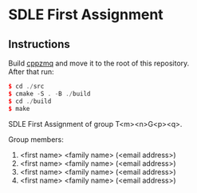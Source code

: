 # SDLE First Assignment

## Instructions
Build [cppzmq](https://github.com/zeromq/cppzmq) and move it to the root of this repository.\
After that run:

```c++
$ cd ./src
$ cmake -S . -B ./build
$ cd ./build
$ make
```

SDLE First Assignment of group T&lt;m&gt;&lt;n&gt;G&lt;p&gt;&lt;q&gt;.

Group members:

1. &lt;first name&gt; &lt;family name&gt; (&lt;email address&gt;)
2. &lt;first name&gt; &lt;family name&gt; (&lt;email address&gt;)
3. &lt;first name&gt; &lt;family name&gt; (&lt;email address&gt;)
4. &lt;first name&gt; &lt;family name&gt; (&lt;email address&gt;)
